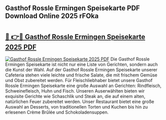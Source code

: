 ## Gasthof Rossle Ermingen Speisekarte PDF Download Online 2025 rFOka

# <h2><a href="http://gcd4k7.nevu.top/?p=Gasthof+Rossle+Ermingen+Speisekarte">🔗 👉🔴 Gasthof Rossle Ermingen Speisekarte 2025 PDF</a></h2>

[![Gasthof Rossle Ermingen Speisekarte 2025 PDF](https://i.imgur.com/dBaPXMq.png)](http://gcd4k7.nevu.top/?p=Gasthof+Rossle+Ermingen+Speisekarte)
Die Gasthof Rossle Ermingen Speisekarte ist nicht nur eine Liste von Gerichten, sondern auch die Kunst der Wahl. Auf der Gasthof Rossle Ermingen Speisekarte unserer Cafeteria stehen viele leichte und frische Salate, die mit frischem Gemüse und Obst zubereitet werden. Für Fleischliebhaber bietet unsere Gasthof Rossle Ermingen Speisekarte eine große Auswahl an Gerichten: Rindfleisch, Schweinefleisch, Huhn und Fisch. Unseren Auserwählten bieten wir exquisite Gerichte wie Schaschlik und Steak an, die auf einem alten, natürlichen Feuer zubereitet werden. Unser Restaurant bietet eine große Auswahl an Desserts, von traditionellen Torten und Kuchen bis hin zu erlesenen Crème Brûlée und Schokoladensuppen.
